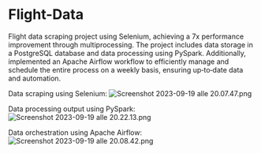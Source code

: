 # Flight-Data

Flight data scraping project using Selenium, achieving a 7x performance improvement through multiprocessing. The project
includes data storage in a PostgreSQL database and data processing using PySpark. Additionally, implemented an Apache Airflow workflow to
efficiently manage and schedule the entire process on a weekly basis, ensuring up‑to‑date data and automation.

Data scraping using Selenium:
![Screenshot 2023-09-19 alle 20.07.47.png](..%2F..%2FScreenshots%2FScreenshot%202023-09-19%20alle%2020.07.47.png)

Data processing output using PySpark:
![Screenshot 2023-09-19 alle 20.22.13.png](..%2F..%2FScreenshots%2FScreenshot%202023-09-19%20alle%2020.22.13.png)

Data orchestration using Apache Airflow:
![Screenshot 2023-09-19 alle 20.08.42.png](..%2F..%2FScreenshots%2FScreenshot%202023-09-19%20alle%2020.08.42.png)

